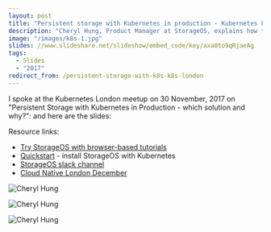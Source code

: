 ```yaml
---
layout: post
title: "Persistent storage with Kubernetes in production - Kubernetes London"
description: "Cheryl Hung, Product Manager at StorageOS, explains how to evaluate storage for Kubernetes."
image: "/images/k8s-1.jpg"
slides: //www.slideshare.net/slideshow/embed_code/key/axa0to9qRjaeAg
tags:
  - Slides
  - "2017"
redirect_from: /persistent-storage-with-k8s-k8s-london
---
```



I spoke at the Kubernetes London meetup on 30 November, 2017 on "Persistent Storage with Kubernetes in Production - which solution and why?": and here are the slides:

Resource links:
* [Try StorageOS with browser-based tutorials](https://my.storageos.com/main/tutorials)
* [Quickstart](https://storageos.com/kubernetes) - install StorageOS with Kubernetes
* [StorageOS slack channel](https://slack.storageos.com)
* [Cloud Native London December](https://www.meetup.com/Cloud-Native-London/events/243917004/)

![Cheryl Hung]({{site.baseurl}}/images/k8s-2.JPG)

![Cheryl Hung]({{site.baseurl}}/images/k8s-3.JPG)

![Cheryl Hung]({{site.baseurl}}/images/k8s-4.jpg)
